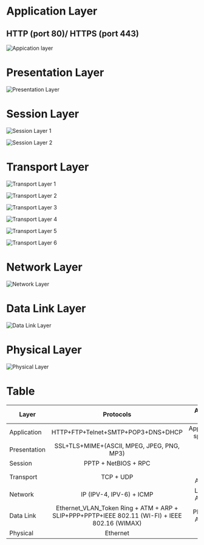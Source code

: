 # Application Layer

## HTTP (port 80)/ HTTPS (port 443)

![Appication layer](../img/Application%20Layer.jpg)

# Presentation Layer

![Presentation Layer](../img/Presentation%20Layer.jpg)

# Session Layer

![Session Layer 1](../img/Session%20Layer%201.jpg)

![Session Layer 2](../img/Session%20Layer%202.jpg)

# Transport Layer

![Transport Layer 1](../img/Transport%20Layer%201.jpg)

![Transport Layer 2](../img/Transport%20Layer%202.jpg)

![Transport Layer 3](../img/Transport%20Layer%203.jpg)

![Transport Layer 4](../img/Transport%20Layer%204.jpg)

![Transport Layer 5](../img/Transport%20Layer%205.jpg)

![Transport Layer 6](../img/Transport%20Layer%206.jpg)

# Network Layer

![Network Layer](../img/Network%20Layer.jpg)

# Data Link Layer

![Data Link Layer](../img/Data%20Link%20Layer.jpg)

# Physical Layer

![Physical Layer](../img/Physical%20Layer.jpg)

# Table

| Layer        |                                           Protocols                                            |     Adress used      |    Device Used     |
| ------------ | :--------------------------------------------------------------------------------------------: | :------------------: | :----------------: |
| Application  |                               HTTP+FTP+Telnet+SMTP+POP3+DNS+DHCP                               | Application specific |      Gateway       |
| Presentation |                           SSL+TLS+MIME+(ASCII, MPEG, JPEG, PNG, MP3)                           |         None         |      Gateway       |
| Session      |                                      PPTP + NetBIOS + RPC                                      |         None         |      Gateway       |
| Transport    |                                           TCP + UDP                                            |     Port Adress      |      Gateway       |
| Network      |                                    IP (IPV-4, IPV-6) + ICMP                                    |    Logical Adress    |       Router       |
| Data Link    | Ethernet_VLAN_Token Ring + ATM + ARP + SLIP+PPP+PPTP+IEEE 802.11 (WI-FI) + IEEE 802.16 (WIMAX) |   Physical Adress    |   Switch/Bridge    |
| Physical     |                                            Ethernet                                            |         None         | Hub/Repeater+Cable |
